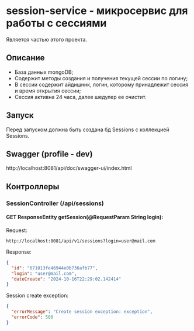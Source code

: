# session-service - микросервис для работы с сессиями

Является частью этого проекта.

## Описание

- База данных mongoDB;
- Содержит методы создания и получения текущей сессии по логину;
- В сессии содержит айдишник, логин, которому принадлежит сессия и время открытия сессии;
- Сессия активна 24 часа, далее шедулер ее очистит.

## Запуск

Перед запуском должна быть создана бд Sessions с коллекцией Sessions.

## Swagger (profile - dev)

http://localhost:8081/api/doc/swagger-ui/index.html

## Контроллеры

### SessionController (/api/sessions)

#### GET ResponseEntity<SessionDto> getSession(@RequestParam String login):

Request:

```http request
http://localhost:8081/api/v1/sessions?login=user@mail.com
```

Response:

```json
{
  "id": "671013fe46944e0b736afb77",
  "login": "user@mail.com",
  "dateCreate": "2024-10-16T22:29:02.142414"
}
```

Session create exception:

```json
{
  "errorMessage": "Create session exception: exception",
  "errorCode": 500
}
```